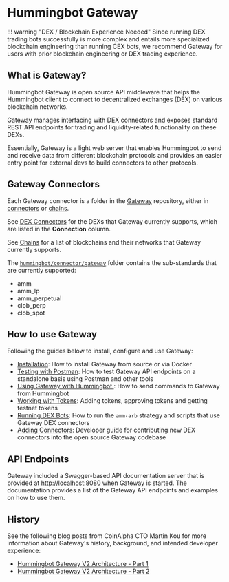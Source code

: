 # Hummingbot Gateway

!!! warning "DEX / Blockchain Experience Needed"
    Since running DEX trading bots successfully is more complex and entails more specialized blockchain engineering than running CEX bots, we recommend Gateway for users with prior blockchain engineering or DEX trading experience.

## What is Gateway?

Hummingbot Gateway is open source API middleware that helps the Hummingbot client to connect to decentralized exchanges (DEX) on various blockchain networks. 

Gateway manages interfacing with DEX connectors and exposes standard REST API endpoints for trading and liquidity-related functionality on these DEXs.

Essentially, Gateway is a light web server that enables Hummingbot to send and receive data from different blockchain protocols and provides an easier entry point for external devs to build connectors to other protocols.

## Gateway Connectors

Each Gateway connector is a folder in the [Gateway](/gateway) repository, either in [connectors](https://github.com/hummingbot/gateway/tree/main/src/connectors) or [chains](https://github.com/hummingbot/gateway/tree/main/src/chains).

See [DEX Connectors](/dex-connectors) for the DEXs that Gateway currently supports, which are listed in the **Connection** column.

See [Chains](/chains) for a list of blockchains and their networks that Gateway currently supports.

The [`hummingbot/connector/gateway`](https://github.com/hummingbot/hummingbot/tree/master/hummingbot/connector/gateway) folder contains the sub-standards that are currently supported:

  * amm
  * amm_lp
  * amm_perpetual
  * clob_perp
  * clob_spot

## How to use Gateway

Following the guides below to install, configure and use Gateway:

- [Installation](installation.md): How to install Gateway from source or via Docker
- [Testing with Postman](testing.md): How to test Gateway API endpoints on a standalone basis using Postman and other tools
- [Using Gateway with Hummingbot ](setup.md): How to send commands to Gateway from Hummingbot
- [Working with Tokens](tokens.md): Adding tokens, approving tokens and getting testnet tokens
- [Running DEX Bots](running-dex-bots.md): How to run the `amm-arb` strategy and scripts that use Gateway DEX connectors
- [Adding Connectors](adding-dex-connectors.md): Developer guide for contributing new DEX connectors into the open source Gateway codebase

## API Endpoints

Gateway included a Swagger-based API documentation server that is provided at <http://localhost:8080> when Gateway is started. The documentation provides a list of the Gateway API endpoints and examples on how to use them.


## History

See the following blog posts from CoinAlpha CTO Martin Kou for more information about Gateway's history, background, and intended developer experience:

* [Hummingbot Gateway V2 Architecture - Part 1](https://blog.hummingbot.org/gateway-v2-code-architecture/)
* [Hummingbot Gateway V2 Architecture - Part 2](https://blog.hummingbot.org/gateway-architecture-part-2/)
